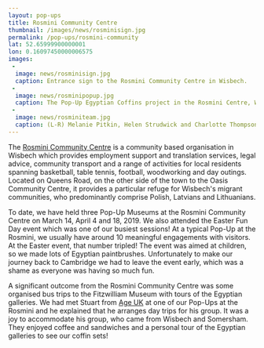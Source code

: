 ```yaml
---
layout: pop-ups
title: Rosmini Community Centre
thumbnail: /images/news/rosminisign.jpg
permalink: /pop-ups/rosmini-community
lat: 52.65999900000001
lon: 0.16097450000006575
images:
 -
  image: news/rosminisign.jpg
  caption: Entrance sign to the Rosmini Community Centre in Wisbech.
 -
  image: news/rosminipopup.jpg
  caption: The Pop-Up Egyptian Coffins project in the Rosmini Centre, Wisbech. 
 -
  image: news/rosminiteam.jpg
  caption: (L-R) Melanie Pitkin, Helen Strudwick and Charlotte Thompson at the Rosmini Centre in March.
---
```


The <a href="https://www.rosminicentrewisbech.org">Rosmini Community Centre</a> is a community based organisation in Wisbech which provides employment support and translation services, legal advice, community transport and a range of activities for local residents spanning basketball, table tennis, football, woodworking and day outings. Located on Queens Road, on the other side of the town to the Oasis Community Centre, it provides a particular refuge for Wisbech's migrant communities, who predominantly comprise Polish, Latvians and Lithuanians.

To date, we have held three Pop-Up Museums at the Rosmini Community Centre on March 14, April 4 and 18, 2019. We also attended the Easter Fun Day event which was one of our busiest sessions! At a typical Pop-Up at the Rosmini, we usually have around 10 meaningful engagements with visitors. At the Easter event, that number tripled! The event was aimed at children, so we made lots of Egyptian paintbrushes. Unfortunately to make our journey back to Cambridge we had to leave the event early, which was a shame as everyone was having so much fun.

A significant outcome from the Rosmini Community Centre was some organised bus trips to the Fitzwilliam Museum with tours of the Egyptian galleries. We had met Stuart from [Age UK](https://www.ageuk.org.uk/) at one of our Pop-Ups at the Rosmini and he explained that he arranges day trips for his group. It was a joy to accommodate his group, who came from Wisbech and Somersham. They enjoyed coffee and sandwiches and a personal tour of the Egyptian galleries to see our coffin sets! 
